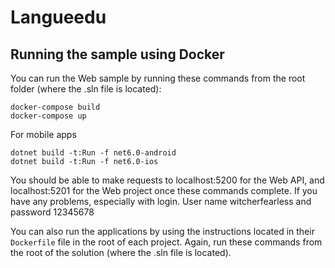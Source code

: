 # Langueedu

## Running the sample using Docker

You can run the Web sample by running these commands from the root folder (where the .sln file is located):

```
docker-compose build
docker-compose up
```

For mobile apps

```
dotnet build -t:Run -f net6.0-android
dotnet build -t:Run -f net6.0-ios
```

You should be able to make requests to localhost:5200 for the Web API, and localhost:5201 for the Web project once these commands complete. If you have any problems, especially with login. User name witcherfearless and password 12345678

You can also run the applications by using the instructions located in their `Dockerfile` file in the root of each project. Again, run these commands from the root of the solution (where the .sln file is located).
